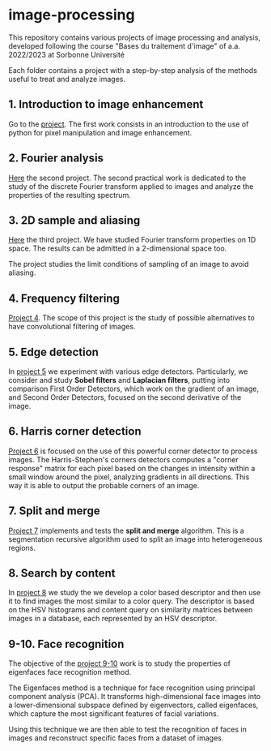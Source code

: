 # image-processing

This repository contains various projects of image processing and analysis, developed following the course "Bases du traitement d'image" of a.a. 2022/2023 at Sorbonne Université

Each folder contains a project with a step-by-step analysis of the methods useful to treat and analyze images.

## 1. Introduction to image enhancement
Go to the [project](./1_Intro_image_enhancement). The first work consists in an introduction to the use of python for pixel manipulation and image enhancement. 

## 2. Fourier analysis 
[Here](./2_Fourier_analysis/) the second project. The second practical work is dedicated to the study of the discrete Fourier transform applied to images and analyze the properties of the 
resulting spectrum.

## 3. 2D sample and aliasing 
[Here](./3_2D_sample_and_aliasing/) the third project. We have studied Fourier transform properties on 1D space. The results can be admitted in a 2-dimensional space too. 

The project studies the limit conditions of sampling of an image to avoid aliasing. 

## 4. Frequency filtering 
[Project 4](./4_Frequency_filtering/). The scope of this project is the study of possible alternatives to have convolutional filtering of images. 

## 5. Edge detection 
In [project 5](./5_Edge_detection/) we experiment with various edge detectors.
Particularly, we consider and study **Sobel filters** and **Laplacian filters**, putting into comparison First Order Detectors, which work on the gradient of an image, and Second Order Detectors, focused on the second derivative of the image. 

## 6. Harris corner detection 
[Project 6](./6_Harris_corner_detection/) is focused on the use of this powerful corner detector to process images. 
The Harris-Stephen's corners detectors computes a "corner response" matrix for each pixel based on the changes in intensity within a small window around the pixel, analyzing gradients in all directions. This way it is able to output the probable corners of an image. 

## 7. Split and merge
[Project 7](./7_Split_and_merge/) implements and tests the **split and merge** algorithm. This is a segmentation recursive algorithm used to split an image into heterogeneous regions. 

## 8. Search by content 
In [project 8](./8_Search_by_content/) we study the we develop a color based descriptor and then use it to find images the most similar to a color query. 
The descriptor is based on the HSV histograms and content query on similarity matrices between images in a database, each represented by an HSV descriptor. 

## 9-10. Face recognition
The objective of the [project 9-10](./9-10_Face_recognition/) work is to study the properties of eigenfaces face recognition method.

The Eigenfaces method is a technique for face recognition using principal component analysis (PCA). It transforms high-dimensional face images into a lower-dimensional subspace defined by eigenvectors, called eigenfaces, which capture the most significant features of facial variations.

Using this technique we are then able to test the recognition of faces in images and reconstruct specific faces from a dataset of images. 